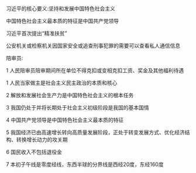 习近平的核心要义:坚持和发展中国特色社会主义

中国特色社会主义最本质的特征是中国共产党领导

习近平首次提出“精准扶贫”

公安机关或检察机关因国家安全或追查刑事犯罪的需要可以查看私人通信信息

陪审员:

1 人民陪审员陪审期间所在单位不得克扣或变相克扣工资、奖金及其他福利待遇



1 人民当家做主是社会主义民主政治的本质和核心

2 解放和发展社会生产力是中国特色社会主义的根本任务

3 我国仍处于并将长期处于社会主义初级阶段是我国的基本国情

4 中国共产党领导是中国特色社会主义最本质的特征

5 我国经济已由高速增长转向高质量发展阶段，正处于转变发展方式、优化经济结构、转换增长动力的攻关期

6 国民收入不包括退役金

7 本初子午线是零度经线，东西半球的分界线是西经20度，东经160度


